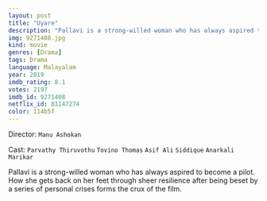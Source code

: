 ```yaml
---
layout: post
title: "Uyare"
description: "Pallavi is a strong-willed woman who has always aspired to become a pilot. How she gets back on her feet through sheer resilience after being beset by a series of personal crises forms the crux of the film..."
img: 9271408.jpg
kind: movie
genres: [Drama]
tags: Drama 
language: Malayalam
year: 2019
imdb_rating: 8.1
votes: 2197
imdb_id: 9271408
netflix_id: 81147274
color: 114b5f
---
```

Director: `Manu Ashokan`  

Cast: `Parvathy Thiruvothu` `Tovino Thomas` `Asif Ali` `Siddique` `Anarkali Marikar` 

Pallavi is a strong-willed woman who has always aspired to become a pilot. How she gets back on her feet through sheer resilience after being beset by a series of personal crises forms the crux of the film.